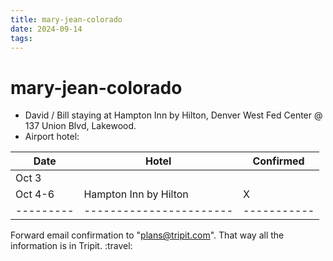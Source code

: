 ```yaml
---
title: mary-jean-colorado
date: 2024-09-14
tags: 
---
```

# mary-jean-colorado
- David / Bill staying at Hampton Inn by Hilton, Denver West Fed Center @ 137 Union Blvd, Lakewood.
- Airport hotel: 


| Date    | Hotel                 | Confirmed |
|---------|-----------------------|-----------|
| Oct 3   |                       |           |
| Oct 4-6 | Hampton Inn by Hilton | X         |
|---------|-----------------------|-----------|

Forward email confirmation to "plans@tripit.com". That way all the information is in Tripit. :travel:
